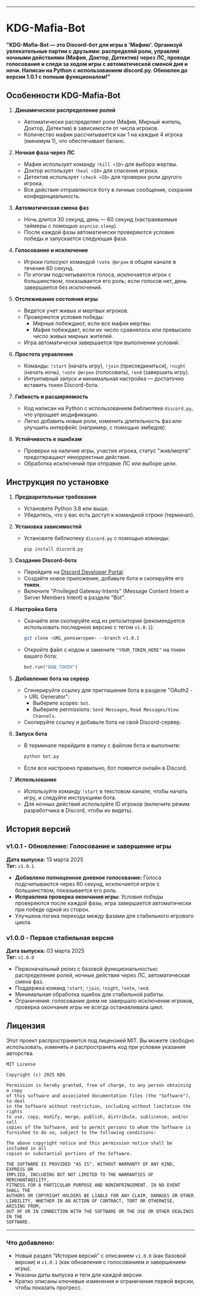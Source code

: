 
---

# KDG-Mafia-Bot

**"KDG-Mafia-Bot — это Discord-бот для игры в 'Мафию'. Организуй увлекательные партии с друзьями: распределяй роли, управляй ночными действиями (Мафия, Доктор, Детектив) через ЛС, проводи голосования и следи за ходом игры с автоматической сменой дня и ночи. Написан на Python с использованием discord.py. Обновлен до версии 1.0.1 с полным функционалом!"**

## Особенности KDG-Mafia-Bot

1. **Динамическое распределение ролей**  
   - Автоматически распределяет роли (Мафия, Мирный житель, Доктор, Детектив) в зависимости от числа игроков.  
   - Количество мафии рассчитывается как 1 на каждые 4 игрока (минимум 1), что обеспечивает баланс.

2. **Ночная фаза через ЛС**  
   - Мафия использует команду `!kill <ID>` для выбора жертвы.  
   - Доктор использует `!heal <ID>` для спасения игрока.  
   - Детектив использует `!check <ID>` для проверки роли другого игрока.  
   - Все действия отправляются боту в личные сообщения, сохраняя конфиденциальность.

3. **Автоматическая смена фаз**  
   - Ночь длится 30 секунд, день — 60 секунд (настраиваемые таймеры с помощью `asyncio.sleep`).  
   - После каждой фазы автоматически проверяются условия победы и запускается следующая фаза.

4. **Голосование и исключение**  
   - Игроки голосуют командой `!vote @игрок` в общем канале в течение 60 секунд.  
   - По итогам подсчитываются голоса, исключается игрок с большинством, показывается его роль; если голосов нет, день завершается без исключений.

5. **Отслеживание состояния игры**  
   - Ведется учет живых и мертвых игроков.  
   - Проверяются условия победы:  
     - Мирные побеждают, если все мафии мертвы.  
     - Мафия побеждает, если их число сравнялось или превысило число живых мирных жителей.  
   - Игра автоматически завершается при выполнении условий.

6. **Простота управления**  
   - Команды: `!start` (начать игру), `!join` (присоединиться), `!night` (начать ночь), `!vote @игрок` (голосовать), `!end` (завершить игру).  
   - Интуитивный запуск и минимальная настройка — достаточно вставить токен Discord-бота.

7. **Гибкость и расширяемость**  
   - Код написан на Python с использованием библиотеки `discord.py`, что упрощает модификацию.  
   - Легко добавить новые роли, изменить длительность фаз или улучшить интерфейс (например, с помощью эмбедов).

8. **Устойчивость к ошибкам**  
   - Проверки на наличие игры, участие игрока, статус "жив/мертв" предотвращают некорректные действия.  
   - Обработка исключений при отправке ЛС или выборе цели.

## Инструкция по установке

1. **Предварительные требования**  
   - Установите Python 3.8 или выше.  
   - Убедитесь, что у вас есть доступ к командной строке (терминал).

2. **Установка зависимостей**  
   - Установите библиотеку `discord.py` с помощью команды:  
     ```bash
     pip install discord.py
     ```

3. **Создание Discord-бота**  
   - Перейдите на [Discord Developer Portal](https://discord.com/developers/applications).  
   - Создайте новое приложение, добавьте бота и скопируйте его **токен**.  
   - Включите "Privileged Gateway Intents" (Message Content Intent и Server Members Intent) в разделе "Bot".

4. **Настройка бота**  
   - Скачайте или скопируйте код из репозитория (рекомендуется использовать последнюю версию с тегом `v1.0.1`):  
     ```bash
     git clone <URL_репозитория> --branch v1.0.1
     ```
   - Откройте файл с кодом и замените `"YOUR_TOKEN_HERE"` на токен вашего бота:  
     ```python
     bot.run("ВАШ_ТОКЕН")
     ```

5. **Добавление бота на сервер**  
   - Сгенерируйте ссылку для приглашения бота в разделе "OAuth2 -> URL Generator":  
     - Выберите scopes: `bot`.  
     - Выберите permissions: `Send Messages`, `Read Messages/View Channels`.  
   - Скопируйте ссылку и добавьте бота на свой Discord-сервер.

6. **Запуск бота**  
   - В терминале перейдите в папку с файлом бота и выполните:  
     ```bash
     python bot.py
     ```
   - Если все настроено правильно, бот появится онлайн в Discord.

7. **Использование**  
   - Используйте команду `!start` в текстовом канале, чтобы начать игру, и следуйте инструкциям бота.  
   - Для ночных действий используйте ID игроков (включите режим разработчика в Discord, чтобы их видеть).

## История версий

### v1.0.1 - Обновление: Голосование и завершение игры  
**Дата выпуска:** 13 марта 2025  
**Тег:** `v1.0.1`  
- **Добавлено полноценное дневное голосование:** Голоса подсчитываются через 60 секунд, исключается игрок с большинством, показывается его роль.  
- **Исправлена проверка окончания игры:** Условия победы проверяются после каждой фазы, игра завершается автоматически при победе одной из сторон.  
- Улучшена логика перехода между фазами для стабильного игрового цикла.  

### v1.0.0 - Первая стабильная версия  
**Дата выпуска:** 03 марта 2025  
**Тег:** `v1.0.0`  
- Первоначальный релиз с базовой функциональностью: распределение ролей, ночные действия через ЛС, автоматическая смена фаз.  
- Поддержка команд `!start`, `!join`, `!night`, `!vote`, `!end`.  
- Минимальная обработка ошибок для стабильной работы.  
- Ограничения: голосование днем не завершало исключение игроков, проверка окончания игры не всегда останавливала цикл.

## Лицензия

Этот проект распространяется под лицензией MIT. Вы можете свободно использовать, изменять и распространять код при условии указания авторства.

```
MIT License

Copyright (c) 2025 KDG

Permission is hereby granted, free of charge, to any person obtaining a copy
of this software and associated documentation files (the "Software"), to deal
in the Software without restriction, including without limitation the rights
to use, copy, modify, merge, publish, distribute, sublicense, and/or sell
copies of the Software, and to permit persons to whom the Software is
furnished to do so, subject to the following conditions:

The above copyright notice and this permission notice shall be included in all
copies or substantial portions of the Software.

THE SOFTWARE IS PROVIDED "AS IS", WITHOUT WARRANTY OF ANY KIND, EXPRESS OR
IMPLIED, INCLUDING BUT NOT LIMITED TO THE WARRANTIES OF MERCHANTABILITY,
FITNESS FOR A PARTICULAR PURPOSE AND NONINFRINGEMENT. IN NO EVENT SHALL THE
AUTHORS OR COPYRIGHT HOLDERS BE LIABLE FOR ANY CLAIM, DAMAGES OR OTHER
LIABILITY, WHETHER IN AN ACTION OF CONTRACT, TORT OR OTHERWISE, ARISING FROM,
OUT OF OR IN CONNECTION WITH THE SOFTWARE OR THE USE OR OTHER DEALINGS IN THE
SOFTWARE.
```

---

### Что добавлено:
- Новый раздел "История версий" с описанием `v1.0.0` (как базовой версии) и `v1.0.1` (как обновления с голосованием и завершением игры).
- Указаны даты выпуска и теги для каждой версии.
- Кратко описаны ключевые изменения и ограничения первой версии, чтобы показать прогресс.
